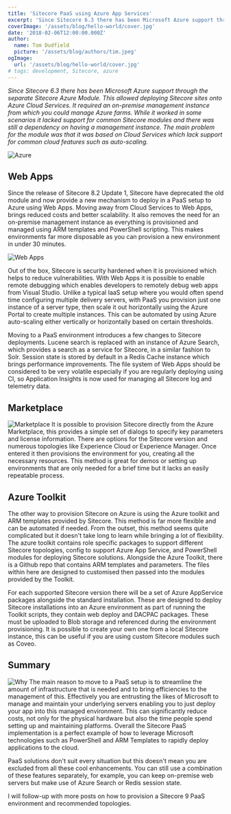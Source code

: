 ```yaml
---
title: 'Sitecore PaaS using Azure App Services'
excerpt: 'Since Sitecore 6.3 there has been Microsoft Azure support through the separate Sitecore Azure Module.'
coverImage: '/assets/blog/hello-world/cover.jpg'
date: '2018-02-06T12:00:00.000Z'
author:
  name: Tom Dudfield
  picture: '/assets/blog/authors/tim.jpeg'
ogImage:
  url: '/assets/blog/hello-world/cover.jpg'
# tags: development, Sitecore, azure
---
```


*Since Sitecore 6.3 there has been Microsoft Azure support through the separate Sitecore Azure Module. This allowed deploying Sitecore sites onto Azure Cloud Services. It required an on-premise management instance from which you could manage Azure farms. While it worked in some scenarios it lacked support for common Sitecore modules and there was still a dependency on having a management instance. The main problem for the module was that it was based on Cloud Services which lack support for common cloud features such as auto-scaling.*

![Azure](https://tomdudfield.com/content/images/2018/02/Picture3.jpg)

## Web Apps
Since the release of Sitecore 8.2 Update 1, Sitecore have deprecated the old module and now provide a new mechanism to deploy in a PaaS setup to Azure using Web Apps. Moving away from Cloud Services to Web Apps, brings reduced costs and better scalability. It also removes the need for an on-premise management instance as everything is provisioned and managed using ARM templates and PowerShell scripting. This makes environments far more disposable as you can provision a new environment in under 30 minutes.

![Web Apps](https://tomdudfield.com/content/images/2018/02/Picture2.png)

Out of the box, Sitecore is security hardened when it is provisioned which helps to reduce vulnerabilities. With Web Apps it is possible to enable remote debugging which enables developers to remotely debug web apps from Visual Studio. Unlike a typical IaaS setup where you would often spend time configuring multiple delivery servers, with PaaS you provision just one instance of a server type, then scale it out horizontally using the Azure Portal to create multiple instances. This can be automated by using Azure auto-scaling either vertically or horizontally based on certain thresholds.

Moving to a PaaS environment introduces a few changes to Sitecore deployments. Lucene search is replaced with an instance of Azure Search, which provides a search as a service for Sitecore, in a similar fashion to Solr. Session state is stored by default in a Redis Cache instance which brings performance improvements. The file system of Web Apps should be considered to be very volatile especially if you are regularly deploying using CI, so Application Insights is now used for managing all Sitecore log and telemetry data.

## Marketplace
![Marketplace](https://tomdudfield.com/content/images/2018/02/Untitled.png)
It is possible to provision Sitecore directly from the Azure Marketplace, this provides a simple set of dialogs to specify key parameters and license information. There are options for the Sitecore version and numerous topologies like Experience Cloud or Experience Manager. Once entered it then provisions the environment for you, creating all the necessary resources. This method is great for demos or setting up environments that are only needed for a brief time but it lacks an easily repeatable process.

## Azure Toolkit
The other way to provision Sitecore on Azure is using the Azure toolkit and ARM templates provided by Sitecore. This method is far more flexible and can be automated if needed. From the outset, this method seems quite complicated but it doesn't take long to learn while bringing a lot of flexibility. The azure toolkit contains role specific packages to support different Sitecore topologies, config to support Azure App Service, and PowerShell modules for deploying Sitecore solutions. Alongside the Azure Toolkit, there is a Github repo that contains ARM templates and parameters. The files within here are designed to customised then passed into the modules provided by the Toolkit.

For each supported Sitecore version there will be a set of Azure AppService packages alongside the standard installation. These are designed to deploy Sitecore installations into an Azure environment as part of running the Toolkit scripts, they contain web deploy and DACPAC packages. These must be uploaded to Blob storage and referenced during the environment provisioning. It is possible to create your own one from a local Sitecore instance, this can be useful if you are using custom Sitecore modules such as Coveo.

## Summary
![Why](https://tomdudfield.com/content/images/2018/02/why.png)
The main reason to move to a PaaS setup is to streamline the amount of infrastructure that is needed and to bring efficiencies to the management of this. Effectively you are entrusting the likes of Microsoft to manage and maintain your underlying servers enabling you to just deploy your app into this managed environment. This can significantly reduce costs, not only for the physical hardware but also the time people spend setting up and maintaining platforms. Overall the Sitecore PaaS implementation is a perfect example of how to leverage Microsoft technologies such as PowerShell and ARM Templates to rapidly deploy applications to the cloud. 

PaaS solutions don't suit every situation but this doesn't mean you are excluded from all these cool enhancements. You can still use a combination of these features separately, for example, you can keep on-premise web servers but make use of Azure Search or Redis session state.

I will follow-up with more posts on how to provision a Sitecore 9 PaaS environment and recommended topologies.